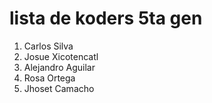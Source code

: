 # lista de koders 5ta gen

1. Carlos Silva
2. Josue Xicotencatl
3. Alejandro Aguilar
4. Rosa Ortega
5. Jhoset Camacho